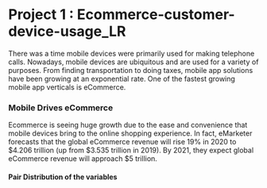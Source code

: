 # Project 1 : Ecommerce-customer-device-usage_LR

There was a time mobile devices were primarily used for making telephone calls. Nowadays, mobile devices are ubiquitous and are used for a variety of purposes. From finding transportation to doing taxes, mobile app solutions have been growing at an exponential rate. One of the fastest growing mobile app verticals is eCommerce.

### Mobile Drives eCommerce

Ecommerce is seeing huge growth due to the ease and convenience that mobile devices bring to the online shopping experience. In fact, eMarketer forecasts that the global eCommerce revenue will rise 19% in 2020 to $4.206 trillion (up from $3.535 trillion in 2019). By 2021, they expect global eCommerce revenue will approach $5 trillion. 

#### Pair Distribution of the variables



